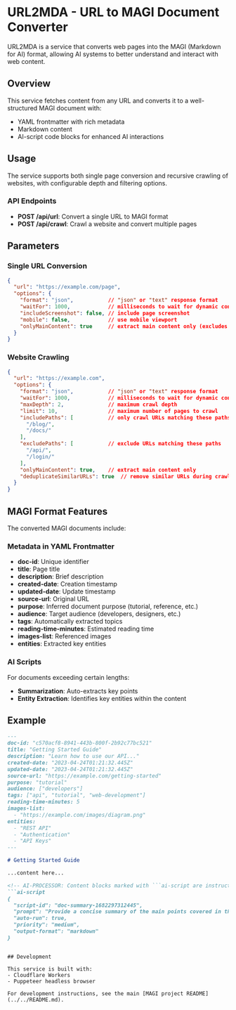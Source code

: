 # URL2MDA - URL to MAGI Document Converter

URL2MDA is a service that converts web pages into the MAGI (Markdown for AI) format, allowing AI systems to better understand and interact with web content.

## Overview

This service fetches content from any URL and converts it to a well-structured MAGI document with:

- YAML frontmatter with rich metadata
- Markdown content
- AI-script code blocks for enhanced AI interactions

## Usage

The service supports both single page conversion and recursive crawling of websites, with configurable depth and filtering options.

### API Endpoints

- **POST /api/url**: Convert a single URL to MAGI format
- **POST /api/crawl**: Crawl a website and convert multiple pages

## Parameters

### Single URL Conversion

```json
{
  "url": "https://example.com/page",
  "options": {
    "format": "json",           // "json" or "text" response format
    "waitFor": 1000,            // milliseconds to wait for dynamic content
    "includeScreenshot": false, // include page screenshot
    "mobile": false,            // use mobile viewport
    "onlyMainContent": true     // extract main content only (excludes navigation, etc.)
  }
}
```

### Website Crawling

```json
{
  "url": "https://example.com",
  "options": {
    "format": "json",           // "json" or "text" response format
    "waitFor": 1000,            // milliseconds to wait for dynamic content
    "maxDepth": 2,              // maximum crawl depth
    "limit": 10,                // maximum number of pages to crawl
    "includePaths": [           // only crawl URLs matching these paths
      "/blog/",
      "/docs/"
    ],
    "excludePaths": [           // exclude URLs matching these paths
      "/api/",
      "/login/"
    ],
    "onlyMainContent": true,    // extract main content only
    "deduplicateSimilarURLs": true  // remove similar URLs during crawl
  }
}
```

## MAGI Format Features

The converted MAGI documents include:

### Metadata in YAML Frontmatter

- **doc-id**: Unique identifier
- **title**: Page title
- **description**: Brief description
- **created-date**: Creation timestamp
- **updated-date**: Update timestamp
- **source-url**: Original URL
- **purpose**: Inferred document purpose (tutorial, reference, etc.)
- **audience**: Target audience (developers, designers, etc.)
- **tags**: Automatically extracted topics
- **reading-time-minutes**: Estimated reading time
- **images-list**: Referenced images
- **entities**: Extracted key entities

### AI Scripts

For documents exceeding certain lengths:

- **Summarization**: Auto-extracts key points
- **Entity Extraction**: Identifies key entities within the content

## Example

```markdown
---
doc-id: "c570acf8-8941-443b-800f-2b92c77bc521"
title: "Getting Started Guide"
description: "Learn how to use our API..."
created-date: "2023-04-24T01:21:32.445Z"
updated-date: "2023-04-24T01:21:32.445Z"
source-url: "https://example.com/getting-started"
purpose: "tutorial"
audience: ["developers"]
tags: ["api", "tutorial", "web-development"]
reading-time-minutes: 5
images-list:
  - "https://example.com/images/diagram.png"
entities:
  - "REST API"
  - "Authentication"
  - "API Keys"
---

# Getting Started Guide

...content here...

<!-- AI-PROCESSOR: Content blocks marked with ```ai-script are instructions for AI systems -->
```ai-script
{
  "script-id": "doc-summary-1682297312445",
  "prompt": "Provide a concise summary of the main points covered in this document. Focus on the key information, main arguments, and important conclusions.",
  "auto-run": true,
  "priority": "medium",
  "output-format": "markdown"
}
```
```

## Development

This service is built with:
- Cloudflare Workers
- Puppeteer headless browser

For development instructions, see the main [MAGI project README](../../README.md).
